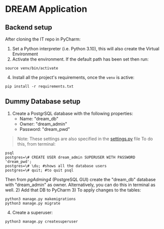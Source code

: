 # DREAM Application

## Backend setup
After cloning the IT repo in PyCharm:
1) Set a Python interpreter (i.e. Python 3.10), this will also create the Virtual Environment
3) Activate the environment. If the default path has been set then run:
```shell
source venv/bin/activate
```
4) Install all the project's requirements, once the `venv` is active:
```shell
pip install -r requirements.txt
```

## Dummy Database setup

1) Create a PostgrSQL database with the following properties:
    - Name: "dream_db"
    - Owner: "dream_admin"
    - Password: "dream_pwd"
>Note: These settings are also specified in the [settings.py](https://github.com/AlessioBraccini/SE2-Belotti-Braccini-Izzo/blob/main/IT/dream_backend/settings.py) file
To do this, from terminal:
```shell
psql
postgres=\# CREATE USER dream_admin SUPERUSER WITH PASSWORD 'dream_pwd';
postgres=\# \du; #shows all the database users
postgres=\# quit; #to quit psql
```
Then from _pgAdming4_ (PostgreSQL GUI) create the "dream_db" database with "dream_admin" as owner. Alternatively, you can do this in terminal as well.
2) Add that DB to PyCharm
3) To apply changes to the tables:
```shell
python3 manage.py makemigrations
python3 manage.py migrate
```
4) Create a superuser:
```shell
python3 manage.py createsuperuser
```